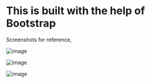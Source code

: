 # This is built with the help of Bootstrap

Screenshots for reference,

![image](https://github.com/imsuryaa/vespa-clone-bootstrap/assets/45379824/ccce04d7-8fc0-4e3b-9bd4-e80f21c5b1e8)

![image](https://github.com/imsuryaa/vespa-clone-bootstrap/assets/45379824/800f1389-eea0-41e2-9a35-aab5e32560cd)

![image](https://github.com/imsuryaa/vespa-clone-bootstrap/assets/45379824/035220b9-1254-4d31-92c4-dfbff108a671)
